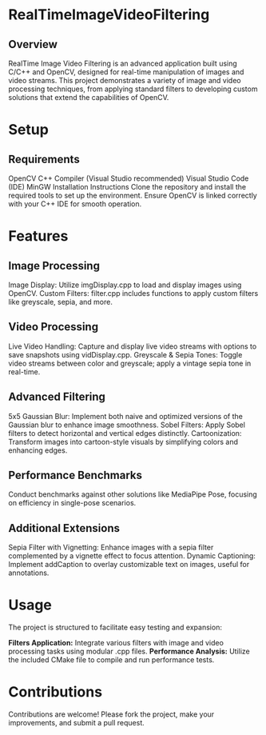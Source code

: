 # RealTimeImageVideoFiltering

## Overview
RealTime Image Video Filtering is an advanced application built using C/C++ and OpenCV, designed for real-time manipulation of images and video streams. This project demonstrates a variety of image and video processing techniques, from applying standard filters to developing custom solutions that extend the capabilities of OpenCV.

# Setup
## Requirements 
OpenCV
C++ Compiler (Visual Studio recommended)
Visual Studio Code (IDE)
MinGW
Installation Instructions
Clone the repository and install the required tools to set up the environment. Ensure OpenCV is linked correctly with your C++ IDE for smooth operation.

# Features
## Image Processing
Image Display: Utilize imgDisplay.cpp to load and display images using OpenCV.
Custom Filters: filter.cpp includes functions to apply custom filters like greyscale, sepia, and more.
## Video Processing
Live Video Handling: Capture and display live video streams with options to save snapshots using vidDisplay.cpp.
Greyscale & Sepia Tones: Toggle video streams between color and greyscale; apply a vintage sepia tone in real-time.
## Advanced Filtering
5x5 Gaussian Blur: Implement both naive and optimized versions of the Gaussian blur to enhance image smoothness.
Sobel Filters: Apply Sobel filters to detect horizontal and vertical edges distinctly.
Cartoonization: Transform images into cartoon-style visuals by simplifying colors and enhancing edges.
## Performance Benchmarks
Conduct benchmarks against other solutions like MediaPipe Pose, focusing on efficiency in single-pose scenarios.
## Additional Extensions
Sepia Filter with Vignetting: Enhance images with a sepia filter complemented by a vignette effect to focus attention.
Dynamic Captioning: Implement addCaption to overlay customizable text on images, useful for annotations.
# Usage
The project is structured to facilitate easy testing and expansion:

**Filters Application:** Integrate various filters with image and video processing tasks using modular .cpp files.
**Performance Analysis:** Utilize the included CMake file to compile and run performance tests.
# Contributions
Contributions are welcome! Please fork the project, make your improvements, and submit a pull request.
